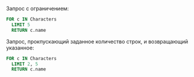 Запрос с ограничением:

```sql
FOR c IN Characters
  LIMIT 5
  RETURN c.name
```

Запрос, прокпускающий заданное количество строк, и возвращающий указанное:

```sql
FOR c IN Characters
  LIMIT 2, 5
  RETURN c.name
```

